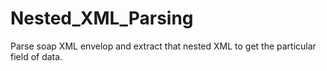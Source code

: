 # Nested_XML_Parsing
Parse soap XML envelop and extract that nested XML to get the particular field of data.
